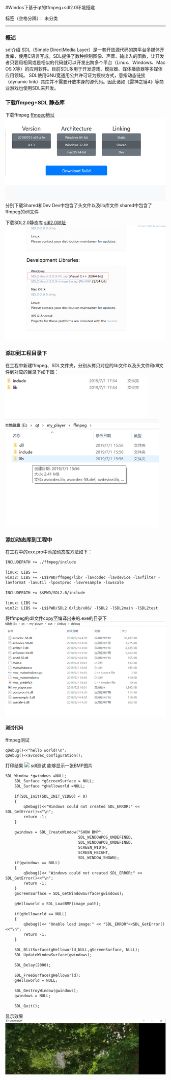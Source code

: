 ﻿#Windos下基于qt的ffmpeg+sdl2.0环境搭建

标签（空格分隔）： 未分类

---
### 概述
sdl介绍
SDL（Simple DirectMedia Layer）是一套开放源代码的跨平台多媒体开发库，使用C语言写成。SDL提供了数种控制图像、声音、输出入的函数，让开发者只要用相同或是相似的代码就可以开发出跨多个平台（Linux、Windows、Mac OS X等）的应用软件。目前SDL多用于开发游戏、模拟器、媒体播放器等多媒体应用领域。
SDL使用GNU宽通用公共许可证为授权方式，意指动态链接（dynamic link）其库并不需要开放本身的源代码。因此诸如《雷神之锤4》等商业游戏也使用SDL来开发。

### 下载ffmpeg+SDL 静态库
下载ffmpeg [ffmpeg地址](https://ffmpeg.zeranoe.com/builds/)
![](./doc/ffmpeg_download.png)
分别下载Shared和Dev
Dev中包含了头文件以及lib库文件
shared中包含了ffmpeg的dll文件

下载SDL2.0静态库 [sdl2.0地址](http://www.libsdl.org/download-2.0.php)
![](./doc/sdl_download.png)

### 添加到工程目录下
在工程中新建ffmpeg、SDL文件夹，分别从拷贝对应的lib文件以及头文件和dll文件到对应的目录下如下图：
![](./doc/sdl_file.png)
![](./doc/ffmpeg_file.png)
### 添加动态库到工程中
在工程中的xxx.pro中添加动态库方法如下：
```
INCLUDEPATH += ./ffmpeg/include

linux: LIBS +=
win32: LIBS += -L$$PWD/ffmpeg/lib/ -lavcodec -lavdevice -lavfilter -lavformat -lavutil -lpostproc -lswresample -lswscale

INCLUDEPATH += $$PWD/SDL2.0/include

linux: LIBS +=
win32: LIBS += -L$$PWD/SDL2.0/lib/x86/ -lSDL2 -lSDL2main -lSDL2test
```
将ffmpeg的dll文件copy至编译出来的.exe的目录下
![](./doc/ffmpeg_dll.png)
#### 测试代码
ffmpeg测试
```
qDebug()<<"hello world!\n";
qDebug()<<avcodec_configuration();
```
打印结果
![](./doc/ffmepg_result.png)
sdl测试
能够显示一张BMP图片
```
SDL_Window *gwindows =NULL;
    SDL_Surface *gScreenSurface = NULL;
    SDL_Surface *gHelloworld =NULL;

    if(SDL_Init(SDL_INIT_VIDEO) < 0)
    {
        qDebug()<<"Windows could not created SDL_ERROR:" << SDL_GetError()<<"\n";
        return -1;
    }

    gwindows = SDL_CreateWindow("SHOW BMP",
                                SDL_WINDOWPOS_UNDEFINED,
                                SDL_WINDOWPOS_UNDEFINED,
                                SCREEN_WIDTH,
                                SCREEN_HEIGHT,
                                SDL_WINDOW_SHOWN);
    if(gwindows == NULL)
    {
        qDebug()<< "Windows could not created SDL_ERROR:" << SDL_GetError()<<"\n";
        return -1;
    }
    gScreenSurface = SDL_GetWindowSurface(gwindows);

    gHelloworld = SDL_LoadBMP(image_path);

    if(gHelloworld == NULL)
    {
        qDebug()<< "Unable load image:" << "SDL_ERROR"<<SDL_GetError()<<"\n";
        return -1;
    }

    SDL_BlitSurface(gHelloworld,NULL,gScreenSurface, NULL);
    SDL_UpdateWindowSurface(gwindows);

    SDL_Delay(2000);

    SDL_FreeSurface(gHelloworld);
    gHelloworld = NULL;

    SDL_DestroyWindow(gwindows);
    gwindows = NULL;

    SDL_Quit();
```
显示效果
![](./doc/sdl_result.png)





